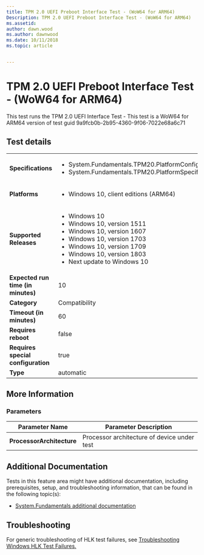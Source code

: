 ```yaml
---
title: TPM 2.0 UEFI Preboot Interface Test - (WoW64 for ARM64)
Description: TPM 2.0 UEFI Preboot Interface Test - (WoW64 for ARM64)
ms.assetid: 
author: dawn.wood
ms.author: dawnwood
ms.date: 10/11/2018
ms.topic: article


---
```


# TPM 2.0 UEFI Preboot Interface Test - (WoW64 for ARM64)

This test runs the TPM 2.0 UEFI Interface Test - This test is a WoW64 for ARM64 version of test guid 9a9fcb0b-2b95-4360-9f06-7022e68a6c71

## Test details
|||
|---|---|
| **Specifications**  | <ul><li>System.Fundamentals.TPM20.PlatformConfiguration</li><li>System.Fundamentals.TPM20.PlatformSpecifications</li></ul> |  
| **Platforms**   | <ul><li>Windows 10, client editions (ARM64)</li></ul> |
| **Supported Releases** | <ul><li>Windows 10</li><li>Windows 10, version 1511</li><li>Windows 10, version 1607</li><li>Windows 10, version 1703</li><li>Windows 10, version 1709</li><li>Windows 10, version 1803</li><li>Next update to Windows 10</li></ul> |
|**Expected run time (in minutes)**| 10 |
|**Category**| Compatibility |
|**Timeout (in minutes)**| 60 |
|**Requires reboot**| false |
|**Requires special configuration**| true |
|**Type**| automatic |

## More Information
### Parameters
| Parameter Name | Parameter Description |
| --- | --- |
| **ProcessorArchitecture** | Processor architecture of device under test |



## Additional Documentation
Tests in this feature area might have additional documentation, including prerequisites, setup, and troubleshooting information, that can be found in the following topic(s): <ul><li>[System.Fundamentals additional documentation](https:\//docs.microsoft.com/en-us/windows-hardware/test/hlk/testref/system-fundamentals-additional-documentation.md)</li></ul>

## Troubleshooting
For generic troubleshooting of HLK test failures, see [Troubleshooting Windows HLK Test Failures.](https://docs.microsoft.com/en-us/windows-hardware/HLK/troubleshooting.html)